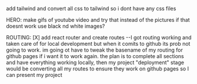 add tailwind and convert all css to tailwind so i dont have any css files

HERO:
make gifs of youtube video and try that instead of the pictures
if that doesnt work use black nd white images?

ROUTING:
[X] add react router and create routes
--I got routing working and taken care of for local development but when it comits to github its prob not going to work. im going ot have to tweak the basename of my routing for github pages if i want it to work again. the plan is to complete all sections and have everything working locally, then my project "deployment" stage would be converting all my routes to ensure they work on github pages so I can present my project
